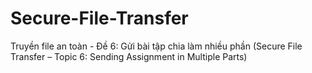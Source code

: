 # Secure-File-Transfer
Truyền file an toàn - Đề 6: Gửi bài tập chia làm nhiều phần (Secure File Transfer – Topic 6: Sending Assignment in Multiple Parts)
